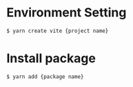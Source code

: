 # Environment Setting

``` sh
$ yarn create vite {project name}
```


# Install package
``` sh
$ yarn add {package name}
```